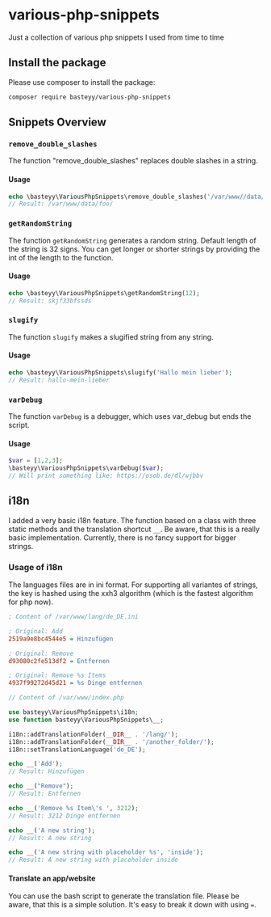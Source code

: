 # various-php-snippets

Just a collection of various php snippets I used from time to time

## Install the package

Please use composer to install the package:

```bash
composer require basteyy/various-php-snippets
```

## Snippets Overview

### `remove_double_slashes`

The function "remove_double_slashes" replaces double slashes in a string.

#### Usage

```php
echo \basteyy\VariousPhpSnippets\remove_double_slashes('/var/www//data//foo//');
// Result: /var/www/data/foo/
```

### `getRandomString` 

The function `getRandomString` generates a random string. Default length of the string is 32 signs. You can get longer or shorter strings by providing the int of the length to 
the function.

#### Usage

```php
echo \basteyy\VariousPhpSnippets\getRandomString(12);
// Result: skjf33bfssds
```

### `slugify`

The function `slugify` makes a slugified string from any string.

#### Usage

```php
echo \basteyy\VariousPhpSnippets\slugify('Hallo mein lieber');
// Result: hallo-mein-lieber
```

### `varDebug`

The function `varDebug` is a debugger, which uses var_debug but ends the script.

#### Usage

```php
$var = [1,2,3];
\basteyy\VariousPhpSnippets\varDebug($var);
// Will print something like: https://osob.de/dl/wjbbv
```

## i18n

I added a very basic i18n feature. The function based on a class with three static methods and the translation shortcut `__`. Be aware, that this is a really basic implementation. Currently, there is no fancy support for bigger strings. 

### Usage of i18n

The languages files are in ini format. For supporting all variantes of strings, the key is hashed using the xxh3 algorithm (which is the fastest algorithm for php now).

```ini
; Content of /var/www/lang/de_DE.ini

; Original: Add 
2519a9e8bc4544e5 = Hinzufügen

; Original: Remove
d93080c2fe513df2 = Entfernen

; Original: Remove %s Items
4937f99272d45d21 = %s Dinge entfernen
```

```php
// Content of /var/www/index.php

use basteyy\VariousPhpSnippets\i18n;
use function basteyy\VariousPhpSnippets\__;

i18n::addTranslationFolder(__DIR__ . '/lang/');
i18n::addTranslationFolder(__DIR__ . '/another_folder/');
i18n::setTranslationLanguage('de_DE');

echo __('Add');
// Result: Hinzufügen

echo __("Remove");
// Result: Entfernen

echo __('Remove %s Item\'s ', 3212);
// Result: 3212 Dinge entfernen

echo __('A new string');
// Result: A new string

echo __('A new string with placeholder %s', 'inside');
// Result: A new string with placeholder inside
```

#### Translate an app/website

You can use the bash script to generate the translation file. Please be aware, that this is a simple solution. It's easy to break it down with using `=`.